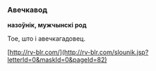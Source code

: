 ### Авечкавод
**назоўнік, мужчынскі род**

Тое, што і авечкагадовец.

<a rel="author">[http://rv-blr.com/](http://rv-blr.com/slounik.jsp?letterId=0&maskId=0&pageId=82)</a>
